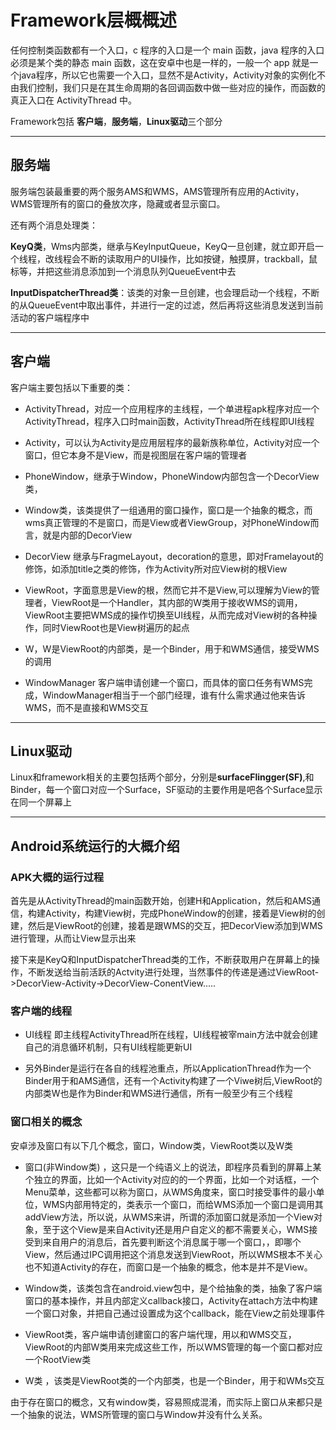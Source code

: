 # Framework层概概述

任何控制类函数都有一个入口，c 程序的入口是一个 main 函数，java 程序的入口必须是某个类的静态 main 函数，这在安卓中也是一样的，一般一个 app 就是一个java程序，所以它也需要一个入口，显然不是Activity，Activity对象的实例化不由我们控制，我们只是在其生命周期的各回调函数中做一些对应的操作，而函数的真正入口在 ActivityThread 中。

Framework包括 **客户端**，**服务端**，**Linux驱动**三个部分

---
## 服务端

服务端包装最重要的两个服务AMS和WMS，AMS管理所有应用的Activity，WMS管理所有的窗口的叠放次序，隐藏或者显示窗口。

还有两个消息处理类：

**KeyQ类**，Wms内部类，继承与KeyInputQueue，KeyQ一旦创建，就立即开启一个线程，改线程会不断的读取用户的UI操作，比如按键，触摸屏，trackball，鼠标等，并把这些消息添加到一个消息队列QueueEvent中去

**InputDispatcherThread类**：该类的对象一旦创建，也会理启动一个线程，不断的从QueueEvent中取出事件，并进行一定的过滤，然后再将这些消息发送到当前活动的客户端程序中

---
## 客户端

客户端主要包括以下重要的类：

- ActivityThread，对应一个应用程序的主线程，一个单进程apk程序对应一个ActivityThread，程序入口时main函数，ActivityThread所在线程即UI线程

- Activity，可以认为Activity是应用层程序的最新族称单位，Activity对应一个窗口，但它本身不是View，而是视图层在客户端的管理者

- PhoneWindow，继承于Window，PhoneWindow内部包含一个DecorView类，

- Window类，该类提供了一组通用的窗口操作，窗口是一个抽象的概念，而wms真正管理的不是窗口，而是View或者ViewGroup，对PhoneWindow而言，就是内部的DecorView
- DecorView 继承与FragmeLayout，decoration的意思，即对Framelayout的修饰，如添加title之类的修饰，作为Activity所对应View树的根View

- ViewRoot，字面意思是View的根，然而它并不是View,可以理解为View的管理者，ViewRoot是一个Handler，其内部的W类用于接收WMS的调用，ViewRoot主要把WMS成的操作切换至UI线程，从而完成对View树的各种操作，同时ViewRoot也是View树遍历的起点

- W，W是ViewRoot的内部类，是一个Binder，用于和WMS通信，接受WMS的调用

- WindowManager 客户端申请创建一个窗口，而具体的窗口任务有WMS完成，WindowManager相当于一个部门经理，谁有什么需求通过他来告诉WMS，而不是直接和WMS交互


---
## Linux驱动

Linux和framework相关的主要包括两个部分，分别是**surfaceFlingger(SF)**,和Binder，每一个窗口对应一个Surface，SF驱动的主要作用是吧各个Surface显示在同一个屏幕上



---
## Android系统运行的大概介绍

### APK大概的运行过程

首先是从ActivityThread的main函数开始，创建H和Application，然后和AMS通信，构建Activity，构建View树，完成PhoneWindow的创建，接着是View树的创建，然后是ViewRoot的创建，接着是跟WMS的交互，把DecorView添加到WMS进行管理，从而让View显示出来

接下来是KeyQ和InputDispatcherThread类的工作，不断获取用户在屏幕上的操作，不断发送给当前活跃的Actvity进行处理，当然事件的传递是通过ViewRoot->DecorView-Activity->DecorView-ConentView.....


### 客户端的线程

- UI线程 即主线程ActivityThread所在线程，UI线程被宰main方法中就会创建自己的消息循环机制，只有UI线程能更新UI

- 另外Binder是运行在各自的线程池重点，所以ApplicationThread作为一个Binder用于和AMS通信，还有一个Activity构建了一个Viwe树后,ViewRoot的内部类W也是作为Binder和WMS进行通信，所有一般至少有三个线程

### 窗口相关的概念

安卓涉及窗口有以下几个概念，窗口，Window类，ViewRoot类以及W类

- 窗口(非Window类) ，这只是一个纯语义上的说法，即程序员看到的屏幕上某个独立的界面，比如一个Activity对应的的一个界面，比如一个对话框，一个Menu菜单，这些都可以称为窗口，从WMS角度来，窗口时接受事件的最小单位，WMS内部用特定的，类表示一个窗口，而给WMS添加一个窗口是调用其addView方法，所以说，从WMS来讲，所谓的添加窗口就是添加一个View对象，至于这个View是来自Activity还是用户自定义的都不需要关心，WMS接受到来自用户的消息后，首先要判断这个消息属于哪一个窗口，，即哪个View，然后通过IPC调用把这个消息发送到ViewRoot，所以WMS根本不关心也不知道Activity的存在，而窗口是一个抽象的概念，他本是并不是View。

- Window类，该类包含在android.view包中，是个给抽象的类，抽象了客户端窗口的基本操作，并且内部定义callback接口，Activity在attach方法中构建一个窗口对象，并把自己通过设置成为这个callback，能在View之前处理事件

- ViewRoot类，客户端申请创建窗口的客户端代理，用以和WMS交互，ViewRoot的内部W类用来完成这些工作，所以WMS管理的每一个窗口都对应一个RootView类

- W类 ，该类是ViewRoot类的一个内部类，也是一个Binder，用于和WMs交互

由于存在窗口的概念，又有window类，容易照成混淆，而实际上窗口从来都只是一个抽象的说法，WMS所管理的窗口与Window并没有什么关系。

